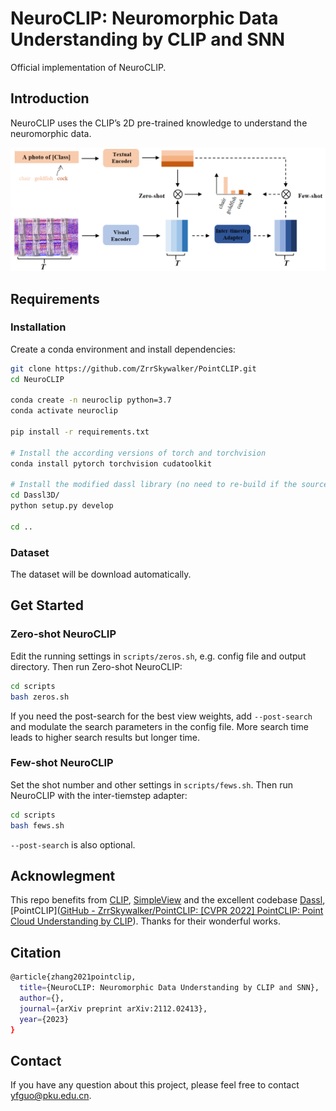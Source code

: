 # NeuroCLIP: Neuromorphic Data Understanding by CLIP and SNN

Official implementation of NeuroCLIP.

## Introduction

NeuroCLIP  uses the CLIP’s 2D pre-trained knowledge to understand the neuromorphic data.

<div align="center">
  <img src="./figs/pipeline.png"/>
</div>

## Requirements

### Installation

Create a conda environment and install dependencies:

```bash
git clone https://github.com/ZrrSkywalker/PointCLIP.git
cd NeuroCLIP

conda create -n neuroclip python=3.7
conda activate neuroclip

pip install -r requirements.txt

# Install the according versions of torch and torchvision
conda install pytorch torchvision cudatoolkit

# Install the modified dassl library (no need to re-build if the source code is changed)
cd Dassl3D/
python setup.py develop

cd ..
```

### Dataset

The dataset will be download automatically.

## Get Started

### Zero-shot NeuroCLIP

Edit the running settings in `scripts/zeros.sh`, e.g. config file and output directory. Then run Zero-shot NeuroCLIP:

```bash
cd scripts
bash zeros.sh
```

If you need the post-search for the best view weights, add `--post-search` and modulate the search parameters in the config file. More search time leads to higher search results but longer time.

### Few-shot NeuroCLIP

Set the shot number and other settings in `scripts/fews.sh`. Then run NeuroCLIP with the inter-tiemstep adapter:

```bash
cd scripts
bash fews.sh
```

`--post-search` is also optional.

## Acknowlegment

This repo benefits from [CLIP](https://github.com/openai/CLIP), [SimpleView](https://github.com/princeton-vl/SimpleView) and the excellent codebase [Dassl](https://github.com/KaiyangZhou/Dassl.pytorch),[PointCLIP]([GitHub - ZrrSkywalker/PointCLIP: [CVPR 2022] PointCLIP: Point Cloud Understanding by CLIP](https://github.com/ZrrSkywalker/PointCLIP)). Thanks for their wonderful works.

## Citation

```bash
@article{zhang2021pointclip,
  title={NeuroCLIP: Neuromorphic Data Understanding by CLIP and SNN},
  author={},
  journal={arXiv preprint arXiv:2112.02413},
  year={2023}
}
```

## Contact

If you have any question about this project, please feel free to contact yfguo@pku.edu.cn.
